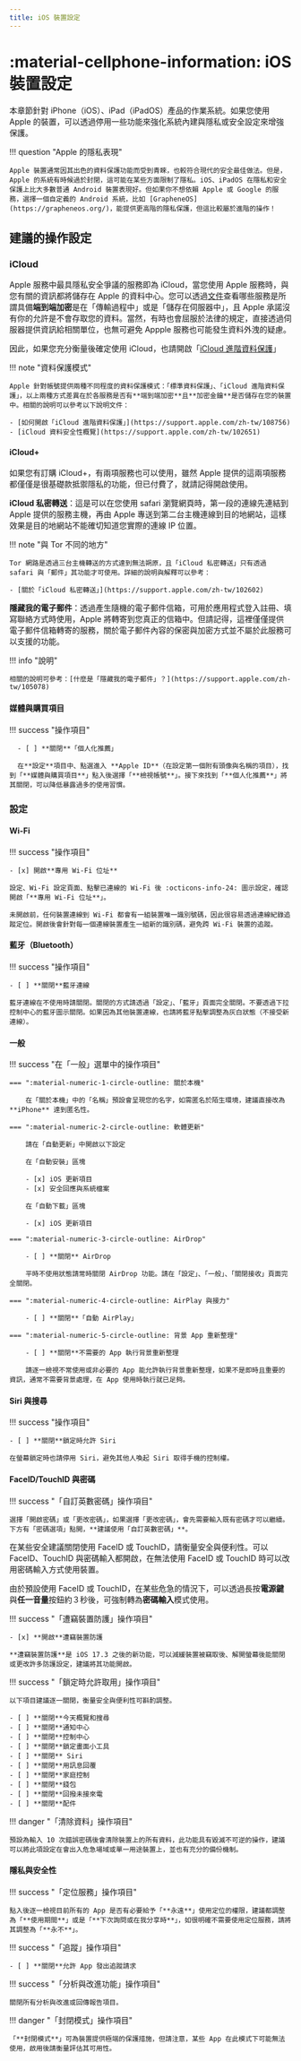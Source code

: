 ```yaml
---
title: iOS 裝置設定
---
```


# :material-cellphone-information: iOS 裝置設定

本章節針對 iPhone（iOS）、iPad（iPadOS）產品的作業系統。如果您使用 Apple 的裝置，可以透過停用一些功能來強化系統內建與隱私或安全設定來增強保護。

!!! question "Apple 的隱私表現"

    Apple 裝置通常因其出色的資料保護功能而受到青睞，也較符合現代的安全最佳做法。但是，Apple 的系統有時候過於封閉，這可能在某些方面限制了隱私。iOS、iPadOS 在隱私和安全保護上比大多數普通 Android 裝置表現好。但如果你不想依賴 Apple 或 Google 的服務，選擇一個自定義的 Android 系統，比如 [GrapheneOS](https://grapheneos.org/)，能提供更高階的隱私保護，但這比較屬於進階的操作！

## 建議的操作設定

### iCloud

Apple 服務中最具隱私安全爭議的服務即為 iCloud，當您使用 Apple 服務時，與您有關的資訊都將儲存在 Apple 的資料中心。您可以透過[文件](https://support.apple.com/zh-tw/102651)查看哪些服務是所謂具備**端到端加密**是在「傳輸過程中」或是「儲存在伺服器中」，且 Apple 承諾沒有你的允許是不會存取您的資料。當然，有時也會屈服於法律的規定，直接透過伺服器提供資訊給相關單位，也無可避免 Appple 服務也可能發生資料外洩的疑慮。

因此，如果您充分衡量後確定使用 iCloud，也請開啟「[iCloud 進階資料保護](https://support.apple.com/zh-tw/108756)」

!!! note "資料保護模式"

    Apple 針對帳號提供兩種不同程度的資料保護模式：「標準資料保護」、「iCloud 進階資料保護」，以上兩種方式差異在於各服務是否有**端到端加密**且**加密金鑰**是否儲存在您的裝置中。相關的說明可以參考以下說明文件：

    - [如何開啟「iCloud 進階資料保護」](https://support.apple.com/zh-tw/108756)
    - [iCloud 資料安全性概覽](https://support.apple.com/zh-tw/102651)

#### iCloud+

如果您有訂購 iCloud+，有兩項服務也可以使用，雖然 Apple 提供的這兩項服務都僅僅是很基礎款抵禦隱私的功能，但已付費了，就請記得開啟使用。

**iCloud 私密轉送**：這是可以在您使用 safari 瀏覽網頁時，第一段的連線先連結到 Apple 提供的服務主機，再由 Apple 專送到第二台主機連線到目的地網站，這樣效果是目的地網站不能確切知道您實際的連線 IP 位置。

!!! note "與 Tor 不同的地方"

    Tor 網路是透過三台主機轉送的方式達到無法朔原，且「iCloud 私密轉送」只有透過 safari 與「郵件」其功能才可使用。詳細的說明與解釋可以參考：

    - [關於「iCloud 私密轉送」](https://support.apple.com/zh-tw/102602)

**隱藏我的電子郵件**：透過產生隨機的電子郵件信箱，可用於應用程式登入註冊、填寫聯絡方式時使用，Apple 將轉寄到您真正的信箱中。但請記得，這裡僅僅提供電子郵件信箱轉寄的服務，關於電子郵件內容的保密與加密方式並不屬於此服務可以支援的功能。

!!! info "說明"

    相關的說明可參考：[什麼是「隱藏我的電子郵件」？](https://support.apple.com/zh-tw/105078)

#### 媒體與購買項目

!!! success "操作項目"

      - [ ] **關閉**「個人化推薦」

      在**設定**項目中、點選進入 **Apple ID**（在設定第一個附有頭像與名稱的項目），找到「**媒體與購買項目**」點入後選擇「**檢視帳號**」。接下來找到「**個人化推薦**」將其關閉，可以降低暴露過多的使用習慣。

### 設定

#### Wi-Fi

!!! success "操作項目"

    - [x] 開啟**專用 Wi-Fi 位址**

    設定、Wi-Fi 設定頁面、點擊已連線的 Wi-Fi 後 :octicons-info-24: 圖示設定，確認開啟「**專用 Wi-Fi 位址**」。

    未開啟前，任何裝置連線到 Wi-Fi 都會有一組裝置唯一識別號碼，因此很容易透過連線紀錄追蹤定位。開啟後會針對每一個連線裝置產生一組新的識別碼，避免跨 Wi-Fi 裝置的追蹤。

#### 藍牙（Bluetooth）

!!! success "操作項目"

    - [ ] **關閉**藍牙連線

    藍牙連線在不使用時請關閉。關閉的方式請透過「設定」、「藍牙」頁面完全關閉。不要透過下拉控制中心的藍牙圖示關閉。如果因為其他裝置連線，也請將藍牙點擊調整為灰白狀態（不接受新連線）。

#### 一般

!!! success "在「一般」選單中的操作項目"

    === ":material-numeric-1-circle-outline: 關於本機"

        在「關於本機」中的「名稱」預設會呈現您的名字，如需匿名於陌生環境，建議直接改為 **iPhone** 達到匿名性。

    === ":material-numeric-2-circle-outline: 軟體更新"

        請在「自動更新」中開啟以下設定

        在「自動安裝」區塊

        - [x] iOS 更新項目
        - [x] 安全回應與系統檔案

        在「自動下載」區塊

        - [x] iOS 更新項目

    === ":material-numeric-3-circle-outline: AirDrop"

        - [ ] **關閉** AirDrop

        平時不使用狀態請常時關閉 AirDrop 功能。請在「設定」、「一般」、「關閉接收」頁面完全關閉。

    === ":material-numeric-4-circle-outline: AirPlay 與接力"

        - [ ] **關閉**「自動 AirPlay」

    === ":material-numeric-5-circle-outline: 背景 App 重新整理"

        - [ ] **關閉**不需要的 App 執行背景重新整理

        請逐一檢視不常使用或非必要的 App 能允許執行背景重新整理，如果不是即時且重要的資訊，通常不需要背景處理，在 App 使用時執行就已足夠。

#### Siri 與搜尋

!!! success "操作項目"

    - [ ] **關閉**鎖定時允許 Siri

    在螢幕鎖定時也請停用 Siri，避免其他人喚起 Siri 取得手機的控制權。

#### FaceID/TouchID 與密碼

!!! success "「自訂英數密碼」操作項目"

    選擇「開啟密碼」或「更改密碼」，如果選擇「更改密碼」，會先需要輸入既有密碼才可以繼續。下方有「密碼選項」點開，**建議使用「自訂英數密碼」**。

在某些安全建議關閉使用 FaceID 或 TouchID，請衡量安全與便利性。可以 FaceID、TouchID 與密碼輸入都開啟，在無法使用 FaceID 或 TouchID 時可以改用密碼輸入方式使用裝置。

由於預設使用 FaceID 或 TouchID，在某些危急的情況下，可以透過長按**電源鍵**與**任一音量**按鈕約３秒後，可強制轉為**密碼輸入**模式使用。

!!! success "「遭竊裝置防護」操作項目"

    - [x] **開啟**遭竊裝置防護

    **遭竊裝置防護**是 iOS 17.3 之後的新功能，可以減緩裝置被竊取後、解開螢幕後能關閉或更改許多防護設定，建議將其功能開啟。

!!! success "「鎖定時允許取用」操作項目"

    以下項目建議逐一關閉，衡量安全與便利性可斟酌調整。

    - [ ] **關閉**今天概覽和搜尋
    - [ ] **關閉**通知中心
    - [ ] **關閉**控制中心
    - [ ] **關閉**鎖定畫面小工具
    - [ ] **關閉** Siri
    - [ ] **關閉**用訊息回覆
    - [ ] **關閉**家庭控制
    - [ ] **關閉**錢包
    - [ ] **關閉**回撥未接來電
    - [ ] **關閉**配件

!!! danger "「清除資料」操作項目"

    預設為輸入 10 次錯誤密碼後會清除裝置上的所有資料，此功能具有毀滅不可逆的操作，建議可以將此項設定在會出入危急場域或單一用途裝置上，並也有充分的備份機制。

#### 隱私與安全性

!!! success "「定位服務」操作項目"

    點入後逐一檢視目前所有的 App 是否有必要給予「**永遠**」使用定位的權限，建議都調整為「**使用期間**」或是「**下次詢問或在我分享時**」，如很明確不需要使用定位服務，請將其調整為「**永不**」。

!!! success "「追蹤」操作項目"

    - [ ] **關閉**允許 App 發出追蹤請求

!!! success "「分析與改進功能」操作項目"

    關閉所有分析與改進或回傳報告項目。

!!! danger "「封閉模式」操作項目"

    「**封閉模式**」可為裝置提供極端的保護措施，但請注意，某些 App 在此模式下可能無法使用，啟用後請衡量評估其可用性。
